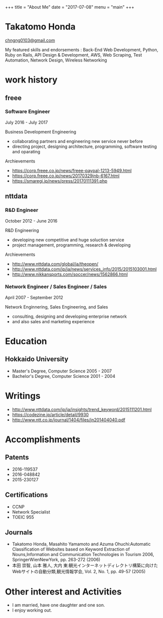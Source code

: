 +++
title = "About Me"
date = "2017-07-08"
menu = "main"
+++

# Takatomo Honda

chngng0103@gmail.com

My featured skills and endorsements : Back-End Web Development, Python, Ruby on Rails, API Design & Development, AWS, Web Scraping, Test Automation, Network Design, Wireless Networking

# work history
## freee

### Software Engineer

July 2016 - July 2017

Business Development Engineering

- collaborating partners and engineering new service never before
- directing project, designing architecture, programming, software testing and oparating

Archievements

- https://corp.freee.co.jp/news/freee-paypal-1213-5949.html
- https://corp.freee.co.jp/news/20170329jnb-6167.html
- https://smaregi.jp/news/press/20170111391.php

## nttdata

### R&D Engineer

October 2012 - June 2016

R&D Engineering

- developing new competitive and huge soluction service
- project management, programming, research & developing

Archievements

- http://www.nttdata.com/global/ja/theopen/
- http://www.nttdata.com/jp/ja/news/services_info/2015/2015103001.html
- http://www.nikkansports.com/soccer/news/1562866.html

### Network Engineer / Sales Engineer / Sales

April 2007 - September 2012

Network Enginnering, Sales Engineering, and Sales
- consulting, designing and developing enterprise network
- and also sales and marketing experience

# Education

## Hokkaido University

- Master's Degree, Computer Science 2005 - 2007
- Bachelor's Degree, Computer Science 2001 - 2004

# Writings

- http://www.nttdata.com/jp/ja/insights/trend_keyword/2015111201.html
- https://codezine.jp/article/detail/9930
- http://www.ntt.co.jp/journal/1404/files/jn201404040.pdf

# Accomplishments

## Patents

- 2016-119537
- 2016-048842
- 2015-230127

## Certifications

- CCNP
- Network Specialist
- TOEIC 955

## Journals

- Takatomo Honda, Masahito Yamamoto and Azuma Ohuchi:Automatic Classification of Websites based on Keyword Extraction of Nouns,Information and Communication Technologies in Tourism 2006, SpringerWienNewYork, pp. 263-272 (2006)
- 本田 崇智, 山本 雅人, 大内 東:観光インターネットディレクトリ構築に向けたWebサイトの自動分類,観光情報学会, Vol. 2, No. 1, pp. 49-57 (2005)

# Other interest and Activities

- I am married, have one daughter and one son.
- I enjoy working out.
